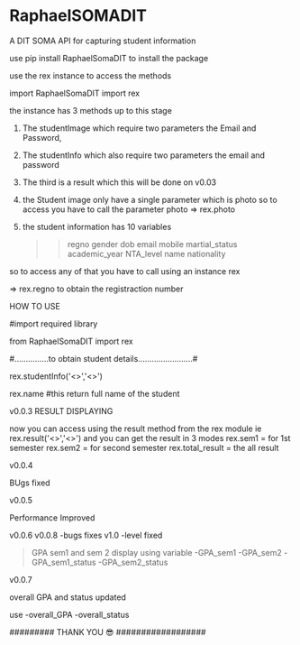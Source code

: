 # RaphaelSOMADIT
A DIT SOMA API for capturing student information


use pip install RaphaelSomaDIT to install the package

use the rex instance to access the methods


import RaphaelSomaDIT import rex

the instance has 3 methods up to this stage
1. The studentImage which require two parameters the Email and Password,
2. The studentInfo which also require two parameters the email and password
3. The third is a result which this will be done on v0.03

1. the Student image only have a single parameter which is photo so to access you have to call the parameter photo
 => rex.photo

2. the student information has 10 variables

    >> regno 
    >> gender
    >> dob
    >> email
    >> mobile
    >> martial_status
    >> academic_year
    >> NTA_level
    >> name
    >> nationality

so to access any of that you have to call using an instance rex


=> rex.regno to obtain the registraction number

HOW TO USE

#import required library


from RaphaelSomaDIT import rex

#...............to obtain student details........................#

rex.studentInfo('<<your valid Email>>','<<Your Valid Password>>')
 

rex.name #this return full name of the student

v0.0.3
RESULT DISPLAYING

now you can access using the result method from the rex module
ie rex.result('<<your valid Email>>','<<Your Valid Password>>')
and you  can get the result in 3 modes
rex.sem1 = for 1st semester
rex.sem2 = for second semester
rex.total_result = the all result 

v0.0.4

BUgs fixed

v0.0.5

Performance Improved

v0.0.6
v0.0.8
-bugs fixes
v1.0 
 -level fixed
>GPA sem1 and sem 2 display
>using variable
-GPA_sem1
-GPA_sem2
-GPA_sem1_status
-GPA_sem2_status

v0.0.7

overall GPA and status updated

use 
-overall_GPA
-overall_status


######### THANK YOU 😎 ##################

     
